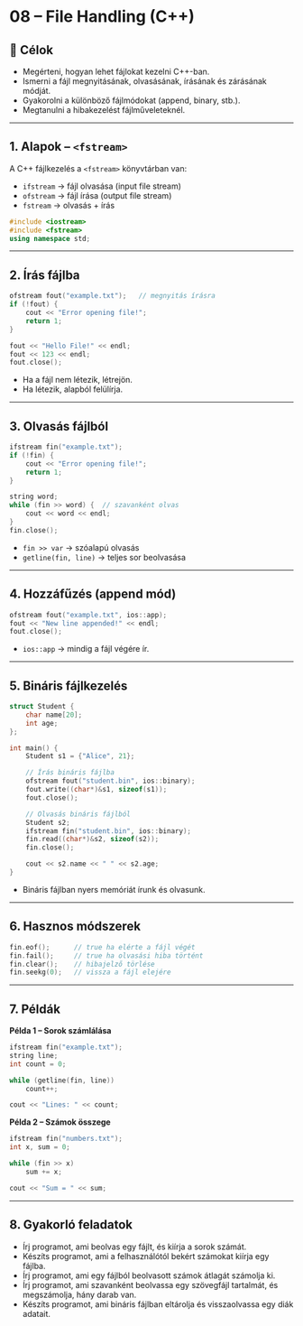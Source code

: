 # 08 – File Handling (C++)

## 🎯 Célok

- Megérteni, hogyan lehet fájlokat kezelni C++-ban.
- Ismerni a fájl megnyitásának, olvasásának, írásának és zárásának módját.
- Gyakorolni a különböző fájlmódokat (append, binary, stb.).
- Megtanulni a hibakezelést fájlműveleteknél.

---

## 1. Alapok – `<fstream>`

A C++ fájlkezelés a `<fstream>` könyvtárban van:

- `ifstream` → fájl olvasása (input file stream)
- `ofstream` → fájl írása (output file stream)
- `fstream` → olvasás + írás

```cpp
#include <iostream>
#include <fstream>
using namespace std;
```

---

## 2. Írás fájlba

```cpp
ofstream fout("example.txt");   // megnyitás írásra
if (!fout) {
    cout << "Error opening file!";
    return 1;
}

fout << "Hello File!" << endl;
fout << 123 << endl;
fout.close();
```

- Ha a fájl nem létezik, létrejön.
- Ha létezik, alapból felülírja.

---

## 3. Olvasás fájlból

```cpp
ifstream fin("example.txt");
if (!fin) {
    cout << "Error opening file!";
    return 1;
}

string word;
while (fin >> word) {  // szavanként olvas
    cout << word << endl;
}
fin.close();
```

- `fin >> var` → szóalapú olvasás
- `getline(fin, line)` → teljes sor beolvasása

---

## 4. Hozzáfűzés (append mód)

```cpp
ofstream fout("example.txt", ios::app);
fout << "New line appended!" << endl;
fout.close();
```

- `ios::app` → mindig a fájl végére ír.

---

## 5. Bináris fájlkezelés

```cpp
struct Student {
    char name[20];
    int age;
};

int main() {
    Student s1 = {"Alice", 21};

    // Írás bináris fájlba
    ofstream fout("student.bin", ios::binary);
    fout.write((char*)&s1, sizeof(s1));
    fout.close();

    // Olvasás bináris fájlból
    Student s2;
    ifstream fin("student.bin", ios::binary);
    fin.read((char*)&s2, sizeof(s2));
    fin.close();

    cout << s2.name << " " << s2.age;
}
```

- Bináris fájlban nyers memóriát írunk és olvasunk.

---

## 6. Hasznos módszerek

```cpp
fin.eof();      // true ha elérte a fájl végét
fin.fail();     // true ha olvasási hiba történt
fin.clear();    // hibajelző törlése
fin.seekg(0);   // vissza a fájl elejére
```

---

## 7. Példák

**Példa 1 – Sorok számlálása**

```cpp
ifstream fin("example.txt");
string line;
int count = 0;

while (getline(fin, line))
    count++;

cout << "Lines: " << count;
```

**Példa 2 – Számok összege**

```cpp
ifstream fin("numbers.txt");
int x, sum = 0;

while (fin >> x)
    sum += x;

cout << "Sum = " << sum;
```

---

## 8. Gyakorló feladatok

- Írj programot, ami beolvas egy fájlt, és kiírja a sorok számát.
- Készíts programot, ami a felhasználótól bekért számokat kiírja egy fájlba.
- Írj programot, ami egy fájlból beolvasott számok átlagát számolja ki.
- Írj programot, ami szavanként beolvassa egy szövegfájl tartalmát, és megszámolja, hány darab van.
- Készíts programot, ami bináris fájlban eltárolja és visszaolvassa egy diák adatait.